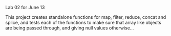 Lab 02 for June 13


This project creates standalone functions for map, filter, reduce, concat and splice, and tests each of the functions to make sure that array like objects are being passed through, and giving null values otherwise...
